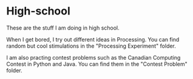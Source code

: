# High-school

These are the stuff I am doing in high school.

When I get bored, I try out different ideas in Processing. You can find random but cool stimulations in the "Processing Experiment" folder.  

I am also practing contest problems such as the Canadian Computing Contest in Python and Java. You can find them in the "Contest Problem" folder. 


